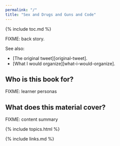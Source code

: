 ```yaml
---
permalink: "/"
title: "Sex and Drugs and Guns and Code"
---
```


{% include toc.md %}

FIXME: back story.

See also:

-   [The original tweet][original-tweet].
-   [What I would organize][what-i-would-organize].

## Who is this book for?

FIXME: learner personas

## What does this material cover?

FIXME: content summary

{% include topics.html %}

{% include links.md %}
